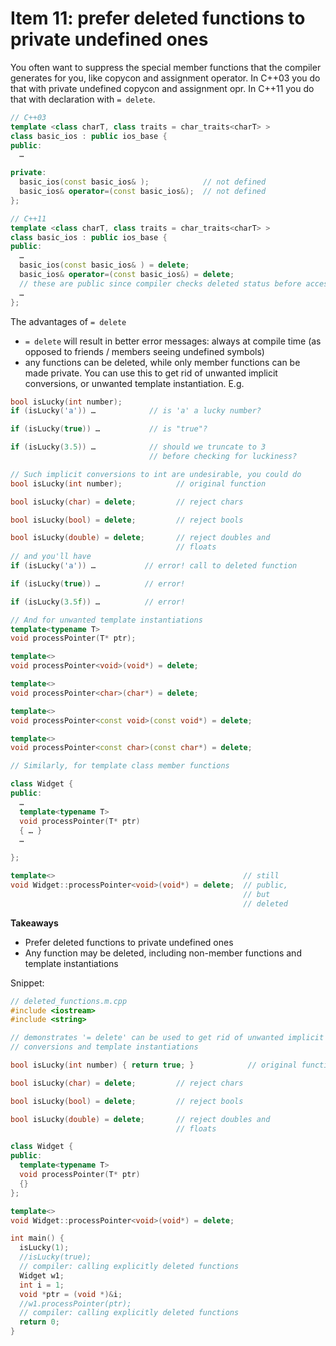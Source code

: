 # Item 11: prefer deleted functions to private undefined ones

You often want to suppress the special member functions that the compiler generates for you, like copycon and assignment operator.
In C++03 you do that with private undefined copycon and assignment opr.
In C++11 you do that with declaration with `= delete`.

```cpp
// C++03
template <class charT, class traits = char_traits<charT> >
class basic_ios : public ios_base {
public:
  …

private:
  basic_ios(const basic_ios& );            // not defined
  basic_ios& operator=(const basic_ios&);  // not defined
};

// C++11
template <class charT, class traits = char_traits<charT> >
class basic_ios : public ios_base {
public:
  …
  basic_ios(const basic_ios& ) = delete;
  basic_ios& operator=(const basic_ios&) = delete;
  // these are public since compiler checks deleted status before accessibility
  …
};
```
The advantages of `= delete`
* `= delete` will result in better error messages: always at compile time (as opposed to friends / members seeing undefined symbols)
* any functions can be deleted, while only member functions can be made private. You can use this to get rid of unwanted implicit conversions, or unwanted template instantiation. E.g.
```cpp
bool isLucky(int number);
if (isLucky('a')) …            // is 'a' a lucky number?

if (isLucky(true)) …           // is "true"?

if (isLucky(3.5)) …            // should we truncate to 3
                               // before checking for luckiness?

// Such implicit conversions to int are undesirable, you could do
bool isLucky(int number);            // original function

bool isLucky(char) = delete;         // reject chars

bool isLucky(bool) = delete;         // reject bools

bool isLucky(double) = delete;       // reject doubles and
                                     // floats
// and you'll have
if (isLucky('a')) …           // error! call to deleted function

if (isLucky(true)) …          // error!

if (isLucky(3.5f)) …          // error!

// And for unwanted template instantiations
template<typename T>
void processPointer(T* ptr);

template<>
void processPointer<void>(void*) = delete;

template<>
void processPointer<char>(char*) = delete;

template<>
void processPointer<const void>(const void*) = delete;

template<>
void processPointer<const char>(const char*) = delete;

// Similarly, for template class member functions

class Widget {
public:
  …
  template<typename T>
  void processPointer(T* ptr)
  { … }
  …

};

template<>                                          // still
void Widget::processPointer<void>(void*) = delete;  // public,
                                                    // but
                                                    // deleted
```

**Takeaways**
* Prefer deleted functions to private undefined ones
* Any function may be deleted, including non-member functions and template instantiations


Snippet:
```cpp
// deleted_functions.m.cpp
#include <iostream>
#include <string>

// demonstrates '= delete' can be used to get rid of unwanted implicit
// conversions and template instantiations

bool isLucky(int number) { return true; }            // original function

bool isLucky(char) = delete;         // reject chars

bool isLucky(bool) = delete;         // reject bools

bool isLucky(double) = delete;       // reject doubles and
                                     // floats

class Widget {
public:
  template<typename T>
  void processPointer(T* ptr)
  {}
};

template<>
void Widget::processPointer<void>(void*) = delete;

int main() {
  isLucky(1);
  //isLucky(true);
  // compiler: calling explicitly deleted functions
  Widget w1;
  int i = 1;
  void *ptr = (void *)&i;
  //w1.processPointer(ptr);
  // compiler: calling explicitly deleted functions
  return 0;
}

```
